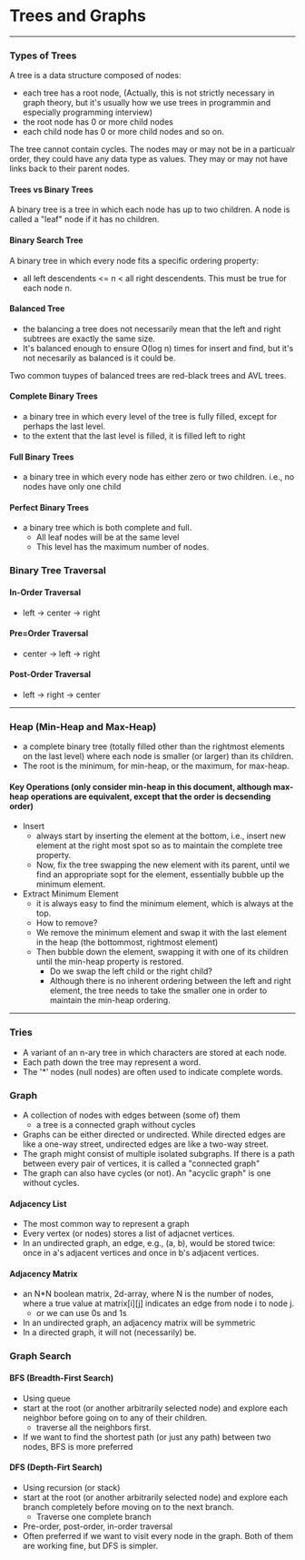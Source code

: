 # Trees and Graphs
***

### Types of Trees
A tree is a data structure composed of nodes:
- each tree has a root node, (Actually, this is not strictly necessary in graph theory, but it's usually how we use trees in programmin and especially programming interview)
- the root node has 0 or more child nodes
- each child node has 0 or more child nodes and so on.

The tree cannot contain cycles. The nodes may or may not be in a particualr order, they could have any data type as values.
They may or may not have links back to their parent nodes.

#### Trees vs Binary Trees
A binary tree is a tree in which each node has up to two children.
A node is called a "leaf" node if it has no children.

#### Binary Search Tree
A binary tree in which every node fits a specific ordering property:
- all left descendents <= n < all right descendents. This must be true for each node n.

#### Balanced Tree
- the balancing a tree does not necessarily mean that the left and right subtrees are exactly the same size.
- It's balanced enough to ensure O(log n) times for insert and find, but it's not necesarily as balanced is it could be.

Two common tuypes of balanced trees are red-black trees and AVL trees.

#### Complete Binary Trees
- a binary tree in which every level of the tree is fully filled, except for perhaps the last level.
- to the extent that the last level is filled, it is filled left to right

#### Full Binary Trees
- a binary tree in which every node has either zero or two children. i.e., no nodes have only one child

#### Perfect Binary Trees
- a binary tree which is both complete and full.
    - All leaf nodes will be at the same level
    - This level has the maximum number of nodes.

### Binary Tree Traversal
#### In-Order Traversal
- left -> center -> right

#### Pre=Order Traversal
- center -> left -> right

#### Post-Order Traversal
- left -> right -> center

***
### Heap (Min-Heap and Max-Heap)
- a complete binary tree (totally filled other than the rightmost elements on the last level) where each node is smaller (or larger) than its children.
- The root is the minimum, for min-heap, or the maximum, for max-heap.
#### Key Operations (only consider min-heap in this document, although max-heap operations are equivalent, except that the order is decsending order)
- Insert
    - always start by inserting the element at the bottom, i.e., insert new element at the right most spot so as to maintain the complete tree property.
    - Now, fix the tree swapping the new element with its parent, until we find an appropriate sopt for the element, essentially bubble up the minimum element.
- Extract Minimum Element
    - it is always easy to find the minimum element, which is always at the top.
    - How to remove?
    - We remove the minimum element and swap it with the last element in the heap (the bottommost, rightmost element)
    - Then bubble down the element, swapping it with one of its children until the min-heap property is restored.
        - Do we swap the left child or the right child?
        - Although there is no inherent ordering between the left and right element, the tree needs to take the smaller one in order to maintain the min-heap ordering.
***
### Tries
- A variant of an n-ary tree in which characters are stored at each node.
- Each path down the tree may represent a word.
- The '*' nodes (null nodes) are often used to indicate complete words.

### Graph
- A collection of nodes with edges between (some of) them
    - a tree is a connected graph without cycles
- Graphs can be either directed or undirected. While directed edges are like a one-way street, undirected edges are like a two-way street.
- The graph might consist of multiple isolated subgraphs. If there is a path between every pair of vertices, it is called a "connected graph"
- The graph can also have cycles (or not). An "acyclic graph" is one without cycles.

#### Adjacency List
- The most common way to represent a graph
- Every vertex (or nodes) stores a list of adjacnet vertices.
- In an undirected graph, an edge, e.g., (a, b), would be stored twice: once in a's adjacent vertices and once in b's adjacent vertices.

#### Adjacency Matrix
- an N*N boolean matrix, 2d-array, where N is the number of nodes, where a true value at matrix[i][j] indicates an edge from node i to node j.
    - or we can use 0s and 1s
- In an undirected graph, an adjacency matrix will be symmetric
- In a directed graph, it will not (necessarily) be.

### Graph Search
#### BFS (Breadth-First Search)
- Using queue
- start at the root (or another arbitrarily selected node) and explore each neighbor before going on to any of their children.
    - traverse all the neighbors first.
- If we want to find the shortest path (or just any path) between two nodes, BFS is more preferred

#### DFS (Depth-Firt Search)
- Using recursion (or stack)
- start at the root (or another arbitrarily selected node) and explore each branch completely before moving on to the next branch.
    - Traverse one complete branch
- Pre-order, post-order, in-order traversal
- Often preferred if we want to visit every node in the graph. Both of them are working fine, but DFS is simpler.
